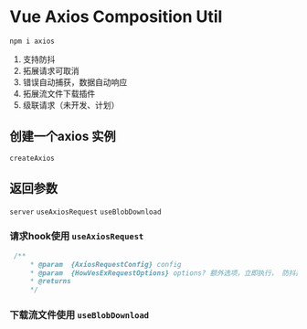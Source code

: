  # Vue Axios Composition Util 

 `npm i axios` 

 1. 支持防抖
 2. 拓展请求可取消
 3. 错误自动捕获，数据自动响应
 4. 拓展流文件下载插件
 5. 级联请求（未开发、计划）
 
##  创建一个axios 实例
 
`createAxios`

##  返回参数 

`server`
`useAxiosRequest`
`useBlobDownload`

###  请求hook使用 `useAxiosRequest`
```js
 /**
     * @param  {AxiosRequestConfig} config 
     * @param  {HowVesExRequestOptions} options? 额外选项，立即执行， 防抖延迟时间
     * @returns
     */
```

### 下载流文件使用 `useBlobDownload`
